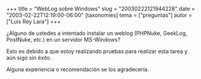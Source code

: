 +++
title = "WebLog sobre Windows"
slug = "20030222121944228"
date = "2003-02-22T12:19:00-06:00"
[taxonomies]
tema = ["preguntas"]
autor = ["Luis Rey Lara"]
+++

¿Alguno de ustedes a intentado instalar un weblog (PHPNuke, GeekLog,
PostNuke, etc.) en un servidor MS-Windows?

Esto es debido a que estoy realizando pruebas para realizar esta tarea y
aún sigo sin éxito.

Alguna experiencia o recomendación se los agradecería.

